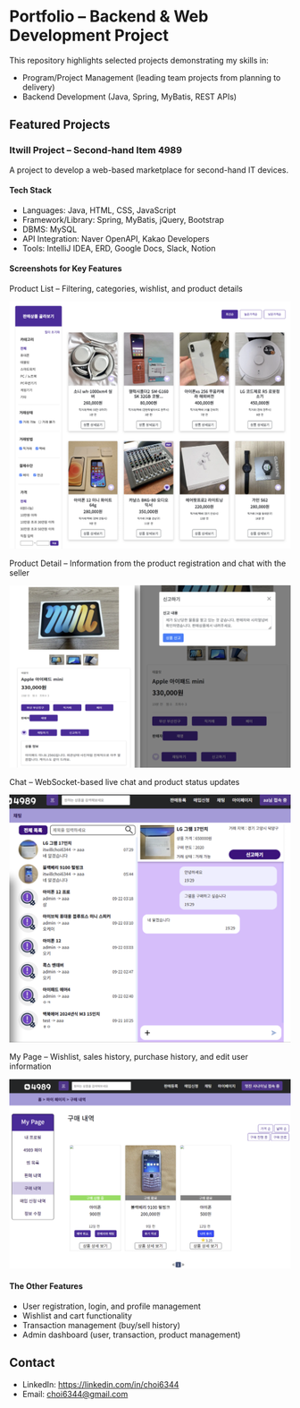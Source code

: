 # Portfolio – Backend & Web Development Project

This repository highlights selected projects demonstrating my skills in:
- Program/Project Management (leading team projects from planning to delivery)
- Backend Development (Java, Spring, MyBatis, REST APIs)



## Featured Projects

### Itwill Project – Second-hand Item 4989
A project to develop a web-based marketplace for second-hand IT devices.  


#### Tech Stack
- Languages: Java, HTML, CSS, JavaScript  
- Framework/Library: Spring, MyBatis, jQuery, Bootstrap  
- DBMS: MySQL  
- API Integration: Naver OpenAPI, Kakao Developers  
- Tools: IntelliJ IDEA, ERD, Google Docs, Slack, Notion  


#### Screenshots for Key Features
Product List – Filtering, categories, wishlist, and product details  

![Product List](./images/ProductList_4989.png)

Product Detail – Information from the product registration and chat with the seller

![Product Detail](./images/ProductDetail_4989.png)

Chat – WebSocket-based live chat and product status updates  

![Chat](./images/Chat_4989.png)

My Page – Wishlist, sales history, purchase history, and edit user information   

![My Page](./images/MyPage_4989.png)


#### The Other Features
- User registration, login, and profile management 
- Wishlist and cart functionality  
- Transaction management (buy/sell history)  
- Admin dashboard (user, transaction, product management)


## Contact
- LinkedIn: https://linkedin.com/in/choi6344 
- Email: choi6344@gmail.com

